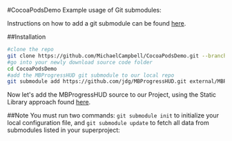#CocoaPodsDemo
Example usage of Git submodules:

Instructions on how to add a git submodule can be found [here](http://git-scm.com/book/en/Git-Tools-Submodules).

##Installation
```sh
#clone the repo
git clone https://github.com/MichaelCampbell/CocoaPodsDemo.git --branch gitSubModule
#go into your newly download source code folder
cd CocoaPodsDemo
#add the MBProgressHUD git submodule to our local repo
git submodule add https://github.com/jdg/MBProgressHUD.git external/MBProgressHUD

```

Now let's add the MBProgressHUD source to our Project, using the Static Library approach found [here](https://github.com/jdg/MBProgressHUD#static-library).

##Note
You must run two commands: ```git submodule init``` to initialize your local configuration file, and ```git submodule update``` to fetch all data from submodules listed in your superproject:
